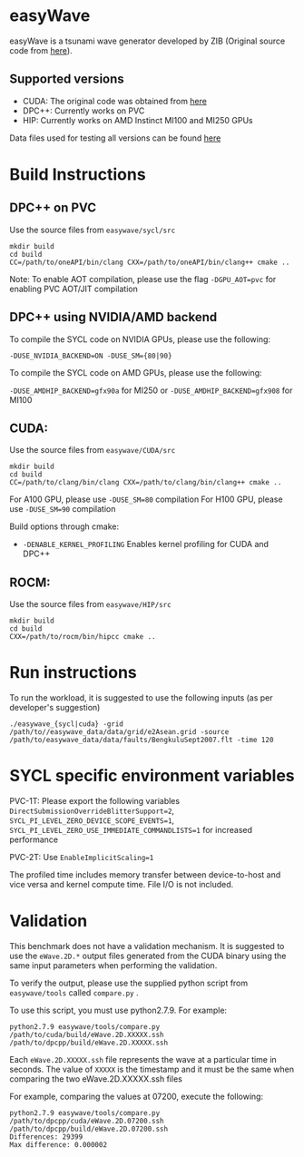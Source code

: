 # easyWave

easyWave is a tsunami wave generator developed by ZIB (Original source code from [here](https://github.com/christgau/easywave-sycl)).

## Supported versions

- CUDA: The original code was obtained from [here](https://git.gfz-potsdam.de/id2/geoperil/easyWave)
- DPC++: Currently works on PVC
- HIP: Currently works on AMD Instinct MI100 and MI250 GPUs

Data files used for testing all versions can be found [here](https://git.gfz-potsdam.de/id2/geoperil/easyWave/-/tree/master/data)

# Build Instructions

## DPC++ on PVC

Use the source files from ```easywave/sycl/src```

```
mkdir build
cd build
CC=/path/to/oneAPI/bin/clang CXX=/path/to/oneAPI/bin/clang++ cmake ..
```
Note: To enable AOT compilation, please use the flag `-DGPU_AOT=pvc` for enabling PVC AOT/JIT compilation

## DPC++ using NVIDIA/AMD backend

To compile the SYCL code on NVIDIA GPUs, please use the following:

`-DUSE_NVIDIA_BACKEND=ON -DUSE_SM={80|90}`

To compile the SYCL code on AMD GPUs, please use the following:

`-DUSE_AMDHIP_BACKEND=gfx90a` for MI250 or `-DUSE_AMDHIP_BACKEND=gfx908` for MI100

## CUDA:

Use the source files from ```easywave/CUDA/src```

```
mkdir build
cd build
CC=/path/to/clang/bin/clang CXX=/path/to/clang/bin/clang++ cmake ..
```

For A100 GPU, please use `-DUSE_SM=80` compilation 
For H100 GPU, please use `-DUSE_SM=90` compilation 

Build options through cmake:

* ```-DENABLE_KERNEL_PROFILING``` Enables kernel profiling for CUDA and DPC++

## ROCM:

Use the source files from ```easywave/HIP/src```

```
mkdir build
cd build
CXX=/path/to/rocm/bin/hipcc cmake ..
```

# Run instructions

To run the workload, it is suggested to use the following inputs (as per developer's suggestion)

```
./easywave_{sycl|cuda} -grid /path/to//easywave_data/data/grid/e2Asean.grid -source /path/to/easywave_data/data/faults/BengkuluSept2007.flt -time 120
```
# SYCL specific environment variables

PVC-1T: Please export the following variables `DirectSubmissionOverrideBlitterSupport=2`, `SYCL_PI_LEVEL_ZERO_DEVICE_SCOPE_EVENTS=1`, `SYCL_PI_LEVEL_ZERO_USE_IMMEDIATE_COMMANDLISTS=1` for increased performance

PVC-2T: Use `EnableImplicitScaling=1`

The profiled time includes memory transfer between device-to-host and vice versa and kernel compute time. File I/O is not included.

# Validation

This benchmark does not have a validation mechanism. It is suggested to use the `eWave.2D.*` output files generated from the CUDA binary using the same input parameters when performing the validation. 

To verify the output, please use the supplied python script from ```easywave/tools``` called ```compare.py``` . 

To use this script, you must use python2.7.9. For example:

```python2.7.9 easywave/tools/compare.py /path/to/cuda/build/eWave.2D.XXXXX.ssh /path/to/dpcpp/build/eWave.2D.XXXXX.ssh```

Each ```eWave.2D.XXXXX.ssh``` file represents the wave at a particular time in seconds. The value of `XXXXX` is the timestamp and it must be the same when comparing the two eWave.2D.XXXXX.ssh files

For example, comparing the values at 07200, execute the following:

```
python2.7.9 easywave/tools/compare.py /path/to/dpcpp/cuda/eWave.2D.07200.ssh /path/to/dpcpp/build/eWave.2D.07200.ssh
Differences: 29399
Max difference: 0.000002
```
